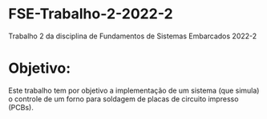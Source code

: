 # FSE-Trabalho-2-2022-2
Trabalho 2 da disciplina de Fundamentos de Sistemas Embarcados 2022-2
# Objetivo:
Este trabalho tem por objetivo a implementação de um sistema (que simula) o controle de um forno para soldagem de placas de circuito impresso (PCBs). 
